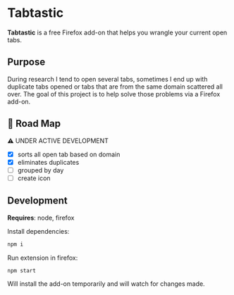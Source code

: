 # Tabtastic

**Tabtastic** is a free Firefox add-on that helps you wrangle your current open tabs.

## Purpose

During research I tend to open several tabs, sometimes I end up with duplicate tabs opened or tabs that are from the same domain scattered all over. The goal of this project is to help solve those problems via a Firefox add-on.

## 🏁 Road Map

⚠️ UNDER ACTIVE DEVELOPMENT

- [x] sorts all open tab based on domain
- [x] eliminates duplicates
- [ ] grouped by day
- [ ] create icon

## Development

**Requires**: node, firefox

Install dependencies:

```sh
npm i
```

Run extension in firefox:

```sh
npm start
```

Will install the add-on temporarily and will watch for changes made.

